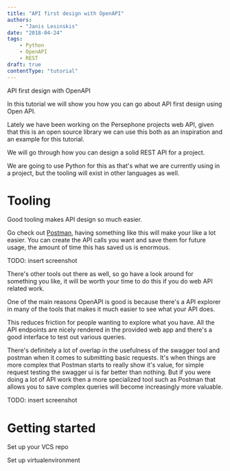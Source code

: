 ```yaml
---
title: "API first design with OpenAPI"
authors:
    - "Janis Lesinskis"
date: "2018-04-24"
tags:
    - Python
    - OpenAPI
    - REST
draft: true
contentType: "tutorial"
---
```


API first design with OpenAPI

In this tutorial we will show you how you can go about API first design using Open API.

<!-- end excerpt -->

Lately we have been working on the Persephone projects web API, given that this is an open source library we can use this both as an inspiration and an example for this tutorial.

We will go through how you can design a solid REST API for a project.

We are going to use Python for this as that's what we are currently using in a project, but the tooling will exist in other languages as well.

# Tooling

Good tooling makes API design so much easier.

Go check out [Postman](https://www.getpostman.com/), having something like this will make your like a lot easier.
You can create the API calls you want and save them for future usage, the amount of time this has saved us is enormous.

TODO: insert screenshot

There's other tools out there as well, so go have a look around for something you like, it will be worth your time to do this if you do web API related work.

One of the main reasons OpenAPI is good is because there's a API explorer in many of the tools that makes it much easier to see what your API does.

This reduces friction for people wanting to explore what you have. All the API endpoints are nicely rendered in the provided web app and there's a good interface to test out various queries.

There's definitely a lot of overlap in the usefulness of the swagger tool and postman when it comes to submitting basic requests. It's when things are more complex that Postman starts to really show it's value, for simple request testing the swagger ui is far better than nothing. But if you were doing a lot of API work then a more specialized tool such as Postman that allows you to save complex queries will become increasingly more valuable.


TODO: insert screenshot


# Getting started

Set up your VCS repo

Set up virtualenvironment